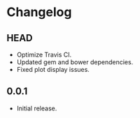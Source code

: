 # Changelog

## HEAD

- Optimize Travis CI.
- Updated gem and bower dependencies.
- Fixed plot display issues.

## 0.0.1

- Initial release.
